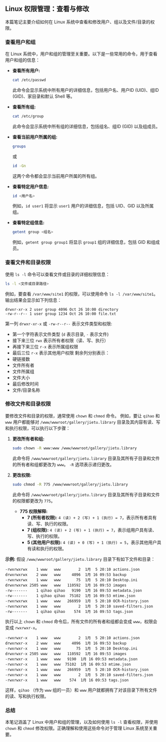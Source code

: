 ## Linux 权限管理：查看与修改

本篇笔记主要介绍如何在 Linux 系统中查看和修改用户、组以及文件/目录的权限。

### 查看用户和组

在 Linux 系统中，用户和组的管理至关重要。以下是一些常用的命令，用于查看用户和组的信息：

*   **查看所有用户:**
    ```bash
    cat /etc/passwd
    ```
    此命令会显示系统中所有用户的详细信息，包括用户名、用户ID (UID)、组ID (GID)、家目录和默认 Shell 等。

*   **查看所有组:**
    ```bash
    cat /etc/group
    ```
    此命令会显示系统中所有组的详细信息，包括组名、组ID (GID) 以及组成员。

*   **查看当前用户所属的组:**
    ```bash
    groups
    ```
    或
    ```bash
    id -Gn
    ```
    这两个命令都会显示当前用户所属的所有组。

*   **查看特定用户信息:**
    ```bash
    id <用户名>
    ```
    例如，`id user1` 将显示 `user1` 用户的详细信息，包括 UID、GID 以及所属组。

*   **查看特定组信息:**
    ```bash
    getent group <组名>
    ```
    例如，`getent group group1` 将显示 `group1` 组的详细信息，包括 GID 和组成员。

### 查看文件和目录权限

使用 `ls -l` 命令可以查看文件或目录的详细权限信息：
```bash
ls -l <文件或目录路径>
```
例如，要查看 `/var/www/site1` 的权限，可以使用命令 `ls -l /var/www/site1`。
输出结果会显示如下列信息：
```
drwxr-xr-x 2 user group 4096 Oct 26 10:00 directory
-rw-r--r-- 1 user group 1234 Oct 26 10:00 file.txt
```
第一列 `drwxr-xr-x` 或 `-rw-r--r--` 表示文件类型和权限:
- 第一个字符表示文件类型 (`d` 表示目录, `-` 表示文件)
- 接下来三位 `rwx` 表示所有者权限（读、写、执行）
- 再接下来三位 `r-x` 表示所属组权限
- 最后三位 `r-x` 表示其他用户权限
剩余列分别表示：
- 硬链接数
- 文件所有者
- 文件所属组
- 文件大小
- 最后修改时间
- 文件/目录名称

### 修改文件和目录权限

要修改文件和目录的权限，通常使用 `chown` 和 `chmod` 命令。
例如，要让 `qihao` 和 `www` 用户都能够对 `/www/wwwroot/gallery/jietu.library` 目录及其内容有读、写和执行权限，可以执行以下步骤：

1.  **更改所有者和组:**
    ```bash
    sudo chown -R www:www /www/wwwroot/gallery/jietu.library
    ```
    此命令将 `/www/wwwroot/gallery/jietu.library` 目录及其所有子目录和文件的所有者和组都更改为 `www`。 `-R` 选项表示递归更改。

2.  **更改权限:**
    ```bash
    sudo chmod -R 775 /www/wwwroot/gallery/jietu.library
    ```
    此命令将 `/www/wwwroot/gallery/jietu.library` 目录及其所有子目录和文件的权限都更改为 `775`。

    *   **775 权限解释:**
        *   **7 (所有者权限):**  `4 (读) + 2 (写) + 1 (执行) = 7`，表示所有者具有读、写、执行的权限。
        *   **7 (组权限):** `4 (读) + 2 (写) + 1 (执行) = 7`，表示组用户具有读、写、执行的权限。
        *   **5 (其他用户权限):** `4 (读) + 0 (写) + 1 (执行) = 5`，表示其他用户具有读和执行的权限。

**示例:**
假设 `/www/wwwroot/gallery/jietu.library` 目录下有如下文件和目录：
```
-rwxrwxrwx    1 www   www        2  1月  5 20:10 actions.json
drwxrwxrwx    2 www   www     4096  1月 16 09:53 backup
-rwxrwxrwx    1 www   www       75  1月  5 20:10 Desktop.ini
drwxrwxrwx 2505 www   www   110592  1月 16 09:53 images
-rw-------    1 qihao qihao   9190  1月 16 09:53 metadata.json
-rw-------    1 qihao qihao  75102  1月 16 09:53 mtime.json
-rwxrwxrwx    1 www   www   266959  1月  5 20:10 OCR-history.json
-rwxrwxrwx    1 www   www        2  1月  5 20:10 saved-filters.json
-rw-------    1 qihao qihao    574  1月 16 09:53 tags.json
```
执行以上 `chown` 和 `chmod` 命令后，所有文件的所有者和组都会变成 `www`，权限会变成 `rwxrwxr-x`。
```
-rwxrwxr-x    1 www   www        2  1月  5 20:10 actions.json
drwxrwxr-x    2 www   www     4096  1月 16 09:53 backup
-rwxrwxr-x    1 www   www       75  1月  5 20:10 Desktop.ini
drwxrwxr-x 2505 www   www   110592  1月 16 09:53 images
-rwxrwxr-x    1 www   www   9190  1月 16 09:53 metadata.json
-rwxrwxr-x    1 www   www  75102  1月 16 09:53 mtime.json
-rwxrwxr-x    1 www   www   266959  1月  5 20:10 OCR-history.json
-rwxrwxr-x    1 www   www        2  1月  5 20:10 saved-filters.json
-rwxrwxr-x    1 www   www    574  1月 16 09:53 tags.json
```
这样，`qihao` （作为 `www` 组的一员）和 `www` 用户就都拥有了对该目录下所有文件的读、写和执行权限。

### 总结

本笔记涵盖了 Linux 中用户和组的管理，以及如何使用 `ls -l` 查看权限，并使用 `chown` 和 `chmod` 修改权限。正确理解和使用这些命令对于管理 Linux 系统至关重要。
```
